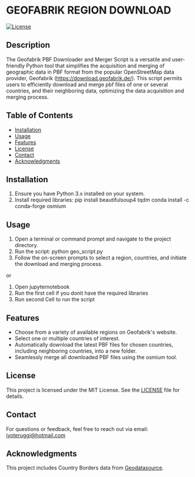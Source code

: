 # GEOFABRIK REGION DOWNLOAD

[![License](https://img.shields.io/badge/license-MIT-blue.svg)](LICENSE)

## Description

The Geofabrik PBF Downloader and Merger Script is a versatile and user-friendly Python tool that simplifies the acquisition and merging of geographic data in PBF format from the popular OpenStreetMap data provider, Geofabrik (https://download.geofabrik.de/). This script permits users to efficiently download and merge pbf files of one or several countries, and their neighboring data, optimizing the data acquisition and merging process.


## Table of Contents

- [Installation](#installation)
- [Usage](#usage)
- [Features](#features)
- [License](#license)
- [Contact](#contact)
- [Acknowledgments](#references)

## Installation

1. Ensure you have Python 3.x installed on your system.
2. Install required libraries:
    pip install beautifulsoup4 tqdm
    conda install -c conda-forge osmium

## Usage

1. Open a terminal or command prompt and navigate to the project directory.
2. Run the script: 
    python geo_script.py
3. Follow the on-screen prompts to select a region, countries, and initiate the download and merging process.

or

1. Open jupyternotebook
2. Run the first cell if you donìt have the required libraries
3. Run second Cell to run the script

## Features

- Choose from a variety of available regions on Geofabrik's website.
- Select one or multiple countries of interest.
- Automatically download the latest PBF files for chosen countries, including neighboring countries, into a new folder.
- Seamlessly merge all downloaded PBF files using the osmium tool.

## License

This project is licensed under the MIT License. See the [LICENSE](LICENSE) file for details.

## Contact

For questions or feedback, feel free to reach out via email: ivoteruggi@hotmail.com

## Acknowledgments

This project includes Country Borders data from [Geodatasource](https://www.geodatasource.com).
